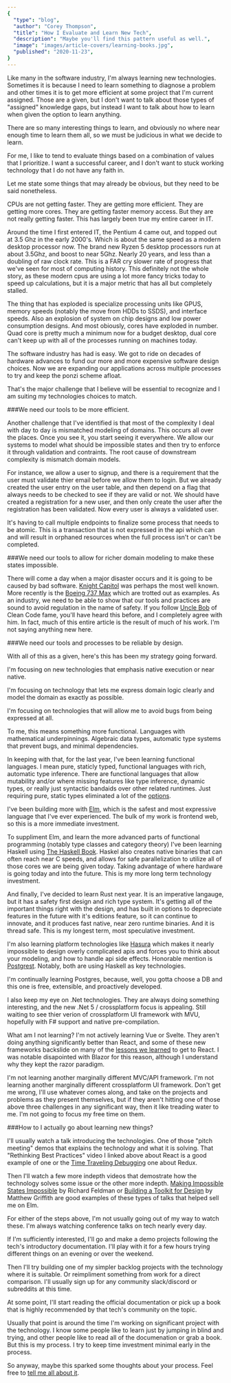 ```yaml
---
{
  "type": "blog",
  "author": "Corey Thompson",
  "title": "How I Evaluate and Learn New Tech",
  "description": "Maybe you'll find this pattern useful as well.",
  "image": "images/article-covers/learning-books.jpg",
  "published": "2020-11-23",
}
---
```


Like many in the software industry, I'm always learning new technologies. Sometimes it is because I need to learn something to diagnose a problem and other times it is to get more efficient at some project that I'm current assigned. Those are a given, but I don't want to talk about those types of "assigned" knowledge gaps, but instead I want to talk about how to learn when given the option to learn anything.

There are so many interesting things to learn, and obviously no where near enough time to learn them all, so we must be judicious in what we decide to learn.

For me, I like to tend to evaluate things based on a combination of values that I prioritize. I want a successful career, and I don't want to stuck working technology that I do not have any faith in.

Let me state some things that may already be obvious, but they need to be said nonetheless.

CPUs are not getting faster. They are getting more efficient. They are getting more cores. They are getting faster memory access. But they are not really getting faster. This has largely been true my entire career in IT.

Around the time I first entered IT, the Pentium 4 came out, and topped out at 3.5 Ghz in the early 2000's. Which is about the same speed as a modern desktop processor now. The brand new Ryzen 5 desktop processors run at about 3.5Ghz, and boost to near 5Ghz. Nearly 20 years, and less than a doubling of raw clock rate. This is a FAR cry slower rate of progress that we've seen for most of computing history. This definitely not the whole story, as these modern cpus are using a lot more fancy tricks today to speed up calculations, but it is a major metric that has all but completely stalled.

The thing that has exploded is specialize processing units like GPUS, memory speeds (notably the move from HDDs to SSDS), and interface speeds. Also an explosion of system on chip designs and low power consumption designs. And most obiously, cores have exploded in number. Quad core is pretty much a minimum now for a budget desktop, dual core can't keep up with all of the processes running on machines today.

The software industry has had is easy. We got to ride on decades of hardware advances to fund our more and more expensive software design choices. Now we are expanding our applications across multiple processes to try and keep the ponzi scheme afloat.

That's the major challenge that I believe will be essential to recognize and I am suiting my technologies choices to match.

###We need our tools to be more efficient.

Another challenge that I've identified is that most of the complexity I deal with day to day is mismatched modeling of domains. This occurs all over the places. Once you see it, you start seeing it everywhere. We allow our systems to model what should be impossible states and then try to enforce it through validation and contraints. The root cause of downstream complexity is mismatch domain models.

For instance, we allow a user to signup, and there is a requirement that the user must validate thier email before we allow them to login. But we already created the user entry on the user table, and then depend on a flag that always needs to be checked to see if they are valid or not. We should have created a registration for a new user, and then only create the user after the registration has been validated. Now every user is always a validated user.

It's having to call multiple endpoints to finalize some process that needs to be atomic. This is a transaction that is not expressed in the api which can and will result in orphaned resources when the full process isn't or can't be completed.

###We need our tools to allow for richer domain modeling to make these states impossible.

There will come a day when a major disaster occurs and it is going to be caused by bad software. [Knight Capitol](https://en.wikipedia.org/wiki/Knight_Capital_Group) was perhaps the most well known. More recently is the [Boeing 737 Max](https://en.wikipedia.org/wiki/Boeing_737_MAX_groundings) which are trotted out as examples. As an industry, we need to be able to show that our tools and practices are sound to avoid regulation in the name of safety. If you follow [Uncle Bob](https://en.wikipedia.org/wiki/Robert_C._Martin) of Clean Code fame, you'll have heard this before, and I completely agree with him. In fact, much of this entire article is the result of much of his work. I'm not saying anything new here.

###We need our tools and processes to be reliable by design.

With all of this as a given, here's this has been my strategy going forward.

I'm focusing on new technologies that emphasis native execution or near native.

I'm focusing on technology that lets me express domain logic clearly and model the domain as exactly as possible.

I'm focusing on technologies that will allow me to avoid bugs from being expressed at all.

To me, this means something more functional. Languages with mathematical underpinnings. Algebraic data types, automatic type systems that prevent bugs, and minimal dependencies.

In keeping with that, for the last year, I've been learning functional languages. I mean pure, staticly typed, functional languages with rich, automatic type inference. There are functional languages that allow mutability and/or where missing features like type inference, dynamic types, or really just syntactic bandaids over other related runtimes. Just requiring pure, static types eliminated a lot of the [options](https://en.wikipedia.org/wiki/Comparison_of_functional_programming_languages).

I've been building more with [Elm](https://elm-lang.org/), which is the safest and most expressive language that I've ever experienced. The bulk of my work is frontend web, so this is a more immediate investment.

To suppliment Elm, and learn the more advanced parts of functional programming (notably type classes and category theory) I've been learning Haskell using [The Haskell Book](https://haskellbook.com/). Haskel also creates native binaries that can often reach near C speeds, and allows for safe parallelization to utilize all of those cores we are being given today. Taking advantage of where hardware is going today and into the future. This is my more long term technology investment.

And finally, I've decided to learn Rust next year. It is an imperative langauge, but it has a safety first design and rich type system. It's getting all of the important things right with the design, and has built in options to depreciate features in the future with it's editions feature, so it can continue to innovate, and it produces fast native, near zero runtime binaries. And it is thread safe. This is my longest term, most speculative investment.

I'm also learning platform technologies like [Hasura](https://hasura.io/) which makes it nearly impossible to design overly complicated apis and forces you to think about your modeling, and how to handle api side effects. Honorable mention is [Postgrest](http://postgrest.org/en/v7.0.0/). Notably, both are using Haskell as key technologies.

I'm continually learning Postgres, because, well, you gotta choose a DB and this one is free, extensible, and proactively developed.

I also keep my eye on .Net technologies. They are always doing something interesting, and the new .Net 5 / crossplatform focus is appealing. Still waiting to see thier verion of crossplatform UI framework with MVU, hopefully with F# support and native pre-compilation.

What am I not learning? I'm not actively learning Vue or Svelte. They aren't doing anything significantly better than React, and some of these new frameworks backslide on many of the [lessons we learned](https://www.youtube.com/watch?v=x7cQ3mrcKaY) to get to React. I was notable disapointed with Blazor for this reason, although I understand why they kept the razor paradigm.

I'm not learning another marginally different MVC/API framework. I'm not learning another marginally different crossplatform UI framework. Don't get me wrong, I'll use whatever comes along, and take on the projects and problems as they present themselves, but if they aren't hitting one of those above three challenges in any significant way, then it like treading water to me. I'm not going to focus my free time on them.

###How to I actually go about learning new things?

I'll usually watch a talk introducing the technologies. One of those "pitch meeting" demos that explains the technology and what it is solving. That "Rethinking Best Practices" video I linked above about React is a good example of one or the [Time Traveling Debugging](https://www.youtube.com/watch?v=xsSnOQynTHs) one about Redux.

Then I'll watch a few more indepth videos that demostrate how the technology solves some issue or the other more indepth. [Making Impossible States Impossible](https://www.youtube.com/watch?v=IcgmSRJHu_8) by Richard Feldman or [Building a Toolkit for Design](https://www.youtube.com/watch?v=Ie-gqwSHQr0&t) by Matthew Griffith are good examples of these types of talks that helped sell me on Elm.

For either of the steps above, I'm not usually going out of my way to watch these. I'm always watching conference talks on tech nearly every day.

If I'm sufficiently interested, I'll go and make a demo projects following the tech's introductory documentation. I'll play with it for a few hours trying different things on an evening or over the weekend.

Then I'll try building one of my simpler backlog projects with the technology where it is suitable. Or reimpliment something from work for a direct comparison. I'll usually sign up for any community slack/discord or subreddits at this time.

At some point, I'll start reading the official documentation or pick up a book that is highly recommended by that tech's community on the topic.

Usually that point is around the time I'm working on significant project with the technology. I know some people like to learn just by jumping in blind and trying, and other people like to read all of the documenation or grab a book. But this is my process. I try to keep time investment minimal early in the process.

So anyway, maybe this sparked some thoughts about your process. Feel free to [tell me all about it](https://twitter.com/confusingbits).